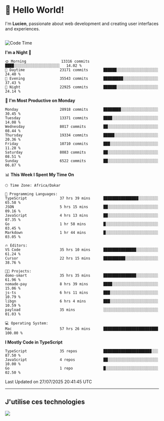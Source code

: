 # 👋 Hello World!

I'm **Lucien**, passionate about web development and creating user interfaces and experiences.

##

<!--START_SECTION:waka-->
![Code Time](http://img.shields.io/badge/Code%20Time-3%2C524%20hrs%2056%20mins-blue)

**I'm a Night 🦉** 

```text
🌞 Morning                13316 commits       ████░░░░░░░░░░░░░░░░░░░░░   14.02 % 
🌆 Daytime                23171 commits       ██████░░░░░░░░░░░░░░░░░░░   24.40 % 
🌃 Evening                35543 commits       █████████░░░░░░░░░░░░░░░░   37.43 % 
🌙 Night                  22925 commits       ██████░░░░░░░░░░░░░░░░░░░   24.14 % 
```
📅 **I'm Most Productive on Monday** 

```text
Monday                   28918 commits       ████████░░░░░░░░░░░░░░░░░   30.45 % 
Tuesday                  13371 commits       ████░░░░░░░░░░░░░░░░░░░░░   14.08 % 
Wednesday                8017 commits        ██░░░░░░░░░░░░░░░░░░░░░░░   08.44 % 
Thursday                 19334 commits       █████░░░░░░░░░░░░░░░░░░░░   20.36 % 
Friday                   10710 commits       ███░░░░░░░░░░░░░░░░░░░░░░   11.28 % 
Saturday                 8083 commits        ██░░░░░░░░░░░░░░░░░░░░░░░   08.51 % 
Sunday                   6522 commits        ██░░░░░░░░░░░░░░░░░░░░░░░   06.87 % 
```


📊 **This Week I Spent My Time On** 

```text
🕑︎ Time Zone: Africa/Dakar

💬 Programming Languages: 
TypeScript               37 hrs 39 mins      ████████████████░░░░░░░░░   65.58 % 
JSON                     5 hrs 15 mins       ██░░░░░░░░░░░░░░░░░░░░░░░   09.16 % 
JavaScript               4 hrs 13 mins       ██░░░░░░░░░░░░░░░░░░░░░░░   07.35 % 
Go                       1 hr 58 mins        █░░░░░░░░░░░░░░░░░░░░░░░░   03.45 % 
Markdown                 1 hr 44 mins        █░░░░░░░░░░░░░░░░░░░░░░░░   03.05 % 

🔥 Editors: 
VS Code                  35 hrs 10 mins      ███████████████░░░░░░░░░░   61.24 % 
Cursor                   22 hrs 15 mins      ██████████░░░░░░░░░░░░░░░   38.76 % 

🐱‍💻 Projects: 
domo-smart               35 hrs 35 mins      ███████████████░░░░░░░░░░   61.96 % 
nomade-pay               8 hrs 39 mins       ████░░░░░░░░░░░░░░░░░░░░░   15.06 % 
js-ts                    6 hrs 11 mins       ███░░░░░░░░░░░░░░░░░░░░░░   10.79 % 
libgn                    6 hrs 4 mins        ███░░░░░░░░░░░░░░░░░░░░░░   10.59 % 
payload                  35 mins             ░░░░░░░░░░░░░░░░░░░░░░░░░   01.03 % 

💻 Operating System: 
Mac                      57 hrs 26 mins      █████████████████████████   100.00 % 
```

**I Mostly Code in TypeScript** 

```text
TypeScript               35 repos            ██████████████████████░░░   87.50 % 
JavaScript               4 repos             ██░░░░░░░░░░░░░░░░░░░░░░░   10.00 % 
Go                       1 repo              █░░░░░░░░░░░░░░░░░░░░░░░░   02.50 % 
```




 Last Updated on 27/07/2025 20:41:45 UTC
<!--END_SECTION:waka-->
---

## J'utilise ces technologies

<p align="left">
  <a href="https://skillicons.dev">
    <img src="https://skillicons.dev/icons?i=ts,js,go,ruby,css,scss,tailwind,react,vite,nextjs,docker,figma,ableton" />
  </a>
</p>

